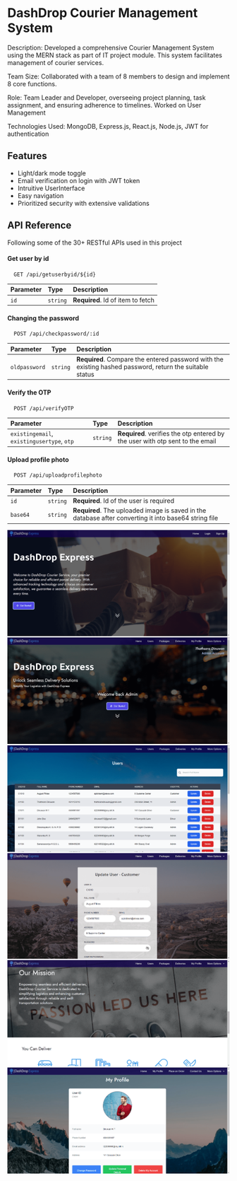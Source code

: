 
# DashDrop Courier Management System

Description: Developed a comprehensive Courier Management System using the MERN stack as part of IT project module. This system facilitates management of courier services.

Team Size: Collaborated with a team of 8 members to design and implement 8 core functions.

Role: Team Leader and Developer, overseeing project planning, task assignment, and ensuring adherence to timelines. Worked on User Management

Technologies Used: MongoDB, Express.js, React.js, Node.js, JWT for authentication


## Features

- Light/dark mode toggle
- Email verification on login with JWT token
- Intruitive UserInterface
- Easy navigation
- Prioritized security with extensive validations



## API Reference

Following some of the 30+ RESTful APIs used in this project
#### Get user by id

```http
  GET /api/getuserbyid/${id}
```

| Parameter | Type     | Description                       |
| :-------- | :------- | :-------------------------------- |
| `id`      | `string` | **Required**. Id of item to fetch |

#### Changing the password

```http
  POST /api/checkpassword/:id
```
| Parameter           | Type     | Description                       |
| :------------------ | :------- | :-------------------------------- |
| `oldpassword` | `string` | **Required**. Compare the entered password with the existing hashed password, return the suitable status |


#### Verify the OTP

```http
  POST /api/verifyOTP
```
| Parameter           | Type     | Description                       |
| :------------------ | :------- | :-------------------------------- |
| `existingemail`, `existingusertype`, `otp` | `string` | **Required**. verifies the otp entered by the user with otp sent to the email |

#### Upload profile photo

```http
  POST /api/uploadprofilephoto
```

| Parameter | Type     | Description                       |
| :-------- | :------- | :-------------------------------- |
| `id`      | `string` | **Required**. Id of the user is required
 | `base64` | `string` | **Required**. The uploaded image is saved in the database after converting it into base64 string file |


![App Screenshot](Screenshots/Screenshot0.png)
![App Screenshot](Screenshots/Screenshot1.png)
![App Screenshot](Screenshots/Screenshot2.png)
![App Screenshot](Screenshots/Screenshot3.png)
![App Screenshot](Screenshots/Screenshot4.png)
![App Screenshot](Screenshots/Screenshot5.png)
